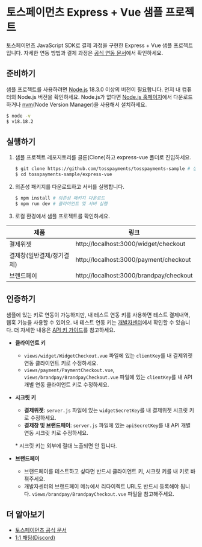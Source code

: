 # 토스페이먼츠 Express + Vue 샘플 프로젝트

토스페이먼츠 JavaScript SDK로 결제 과정을 구현한 Express + Vue 샘플 프로젝트입니다. 자세한 연동 방법과 결제 과정은 [공식 연동 문서](https://docs.tosspayments.com/guides/v2/get-started)에서 확인하세요.

## 준비하기

샘플 프로젝트를 사용하려면 [Node.js](https://nodejs.org/ko/) 18.3.0 이상의 버전이 필요합니다. 먼저 내 컴퓨터의 Node.js 버전을 확인하세요. Node.js가 없다면 [Node.js 홈페이지](https://nodejs.org/ko/download/)에서 다운로드하거나 [nvm](https://github.com/nvm-sh/nvm#about)(Node Version Manager)을 사용해서 설치하세요.

```sh
$ node -v
$ v18.18.2
```

## 실행하기

1. 샘플 프로젝트 레포지토리를 클론(Clone)하고 express-vue 폴더로 진입하세요.

   ```sh
   $ git clone https://github.com/tosspayments/tosspayments-sample # 샘플 프로젝트 클론
   $ cd tosspayments-sample/express-vue
   ```

2. 의존성 패키지를 다운로드하고 서버를 실행합니다.

   ```sh
   $ npm install # 의존성 패키지 다운로드
   $ npm run dev # 클라이언트 및 서버 실행
   ```

3. 로컬 환경에서 샘플 프로젝트를 확인하세요.

| 제품                      | 링크                                    |
| ------------------------- | --------------------------------------- |
| 결제위젯                  | http://localhost:3000/widget/checkout   |
| 결제창(일반결제/정기결제) | http://localhost:3000/payment/checkout  |
| 브랜드페이                | http://localhost:3000/brandpay/checkout |

## 인증하기

샘플에 있는 키로 연동이 가능하지만, 내 테스트 연동 키를 사용하면 테스트 결제내역, 웹훅 기능을 사용할 수 있어요. 내 테스트 연동 키는 [개발자센터](https://developers.tosspayments.com/my/api-keys)에서 확인할 수 있습니다. 더 자세한 내용은 [API 키 가이드](https://docs.tosspayments.com/reference/using-api/api-keys)를 참고하세요.

- **클라이언트 키**

  - `views/widget/WidgetCheckout.vue` 파일에 있는 `clientKey`를 내 결제위젯 연동 클라이언트 키로 수정하세요.
  - `views/payment/PaymentCheckout.vue`, `views/brandpay/BrandpayCheckout.vue` 파일에 있는 `clientKey`를 내 API 개별 연동 클라이언트 키로 수정하세요.

- **시크릿 키**

  - **결제위젯**: `server.js` 파일에 있는 `widgetSecretKey`를 내 결제위젯 시크릿 키로 수정하세요.
  - **결제창 및 브랜드페이**: `server.js` 파일에 있는 `apiSecretKey`를 내 API 개별 연동 시크릿 키로 수정하세요.

  \* 시크릿 키는 외부에 절대 노출되면 안 됩니다.

- **브랜드페이**

  - 브랜드페이를 테스트하고 싶다면 반드시 클라이언트 키, 시크릿 키를 내 키로 바꿔주세요.
  - 개발자센터의 브랜드페이 메뉴에서 리다이렉트 URL도 반드시 등록해야 됩니다. `views/brandpay/BrandpayCheckout.vue` 파일을 참고해주세요.

## 더 알아보기

- [토스페이먼츠 공식 문서](https://docs.tosspayments.com/guides/v2/get-started)
- [1:1 채팅(Discord)](https://discord.com/invite/VdkfJnknD9)
